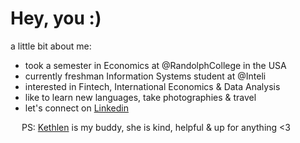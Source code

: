 # Hey, you :)
a little bit about me:
- took a semester in Economics at @RandolphCollege in the USA
- currently freshman Information Systems student at @Inteli
- interested in Fintech, International Economics & Data Analysis
- like to learn new languages, take photographies & travel
- let's connect on [Linkedin](https://www.linkedin.com/in/sara-maria-farencena-sbardelotto-3b8154275?utm_source=share&utm_campaign=share_via&utm_content=profile&utm_medium=android_app)

&emsp; PS: [Kethlen](https://github.com/kethlenmartins) is my buddy, she is kind, helpful & up for anything <3
